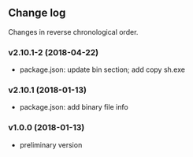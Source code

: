 ## Change log

Changes in reverse chronological order.

### v2.10.1-2 (2018-04-22)

- package.json: update bin section; add copy sh.exe

### v2.10.1 (2018-01-13)

- package.json: add binary file info

### v1.0.0 (2018-01-13)

- preliminary version

